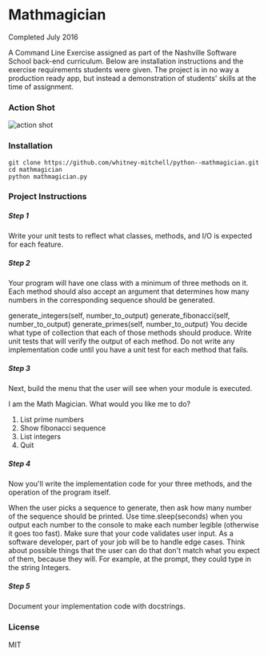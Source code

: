 # Mathmagician
Completed July 2016

A Command Line Exercise assigned as part of the Nashville Software School back-end curriculum. Below are installation instructions and the exercise requirements students were given. The project is in no way a production ready app, but instead a demonstration of students' skills at the time of assignment.

### Action Shot
![action shot](https://cloud.githubusercontent.com/assets/18270005/18519005/da244d4e-7a67-11e6-9dd1-2d0c86cad1a3.png "Command Line Interface for Mathmagician, post Fibonacci generation")


### Installation

```
git clone https://github.com/whitney-mitchell/python--mathmagician.git
cd mathmagician
python mathmagician.py
```
### Project Instructions

##### Step 1

Write your unit tests to reflect what classes, methods, and I/O is expected for each feature.

##### Step 2

Your program will have one class with a minimum of three methods on it. Each method should also accept an argument that determines how many numbers in the corresponding sequence should be generated.

generate_integers(self, number_to_output)
generate_fibonacci(self, number_to_output)
generate_primes(self, number_to_output)
You decide what type of collection that each of those methods should produce. Write unit tests that will verify the output of each method. Do not write any implementation code until you have a unit test for each method that fails.

##### Step 3

Next, build the menu that the user will see when your module is executed.

I am the Math Magician. What would you like me to do?

1. List prime numbers
2. Show fibonacci sequence
3. List integers
4. Quit

##### Step 4

Now you'll write the implementation code for your three methods, and the operation of the program itself.

When the user picks a sequence to generate, then ask how many number of the sequence should be printed.
Use time.sleep(seconds) when you output each number to the console to make each number legible (otherwise it goes too fast).
Make sure that your code validates user input. As a software developer, part of your job will be to handle edge cases. Think about possible things that the user can do that don't match what you expect of them, because they will. For example, at the prompt, they could type in the string Integers.

##### Step 5

Document your implementation code with docstrings.




### License

MIT
